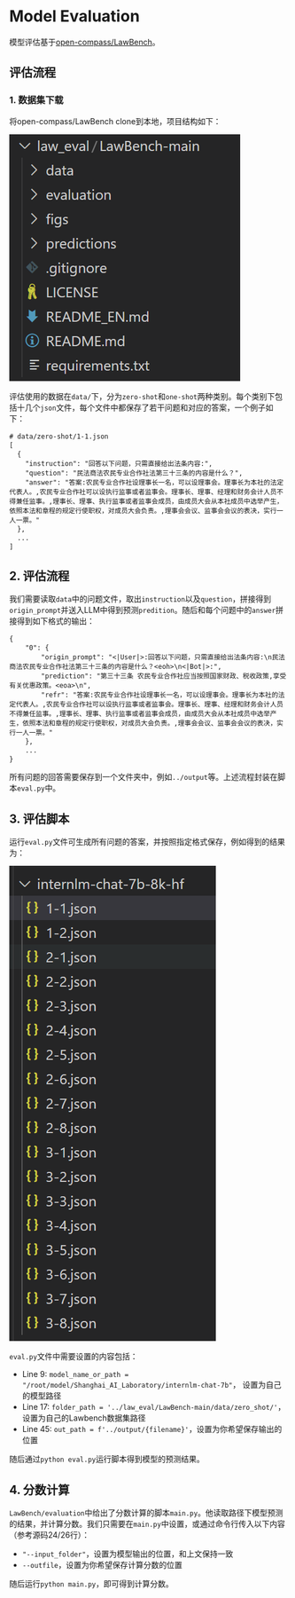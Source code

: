 # Model Evaluation
模型评估基于[open-compass/LawBench](https://github.com/open-compass/LawBench)。
## 评估流程
### 1. 数据集下载
将open-compass/LawBench clone到本地，项目结构如下：

![](../img/lawbench.png)

评估使用的数据在`data/`下，分为`zero-shot`和`one-shot`两种类别。每个类别下包括十几个`json`文件，每个文件中都保存了若干问题和对应的答案，一个例子如下：
```
# data/zero-shot/1-1.json
[
  {
    "instruction": "回答以下问题，只需直接给出法条内容:",
    "question": "民法商法农民专业合作社法第三十三条的内容是什么？",
    "answer": "答案:农民专业合作社设理事长一名，可以设理事会。理事长为本社的法定代表人。,农民专业合作社可以设执行监事或者监事会。理事长、理事、经理和财务会计人员不得兼任监事。,理事长、理事、执行监事或者监事会成员，由成员大会从本社成员中选举产生，依照本法和章程的规定行使职权，对成员大会负责。,理事会会议、监事会会议的表决，实行一人一票。"
  },
  ...
]
```

## 2. 评估流程
我们需要读取`data`中的问题文件，取出`instruction`以及`question`，拼接得到`origin_prompt`并送入LLM中得到预测`predition`。随后和每个问题中的`answer`拼接得到如下格式的输出：
```
{
    "0": {
        "origin_prompt": "<|User|>:回答以下问题，只需直接给出法条内容:\n民法商法农民专业合作社法第三十三条的内容是什么？<eoh>\n<|Bot|>:",
        "prediction": "第三十三条 农民专业合作社应当按照国家财政、税收政策,享受有关优惠政策。<eoa>\n",
        "refr": "答案:农民专业合作社设理事长一名，可以设理事会。理事长为本社的法定代表人。,农民专业合作社可以设执行监事或者监事会。理事长、理事、经理和财务会计人员不得兼任监事。,理事长、理事、执行监事或者监事会成员，由成员大会从本社成员中选举产生，依照本法和章程的规定行使职权，对成员大会负责。,理事会会议、监事会会议的表决，实行一人一票。"
    },
    ...
}
```
所有问题的回答需要保存到一个文件夹中，例如`../output`等。上述流程封装在脚本`eval.py`中。

## 3. 评估脚本
运行`eval.py`文件可生成所有问题的答案，并按照指定格式保存，例如得到的结果为：

![](../img/eval_res.png)

`eval.py`文件中需要设置的内容包括：
+ Line 9: `model_name_or_path = "/root/model/Shanghai_AI_Laboratory/internlm-chat-7b"`， 设置为自己的模型路径
+ Line 17: `folder_path = '../law_eval/LawBench-main/data/zero_shot/'`，设置为自己的Lawbench数据集路径
+ Line 45: `out_path = f'../output/{filename}'`，设置为你希望保存输出的位置

随后通过`python eval.py`运行脚本得到模型的预测结果。

## 4. 分数计算
`LawBench/evaluation`中给出了分数计算的脚本`main.py`。他读取路径下模型预测的结果，并计算分数。我们只需要在`main.py`中设置，或通过命令行传入以下内容（参考源码24/26行）：

+ `"--input_folder"`，设置为模型输出的位置，和上文保持一致
+ `--outfile`，设置为你希望保存计算分数的位置

随后运行`python main.py`，即可得到计算分数。
